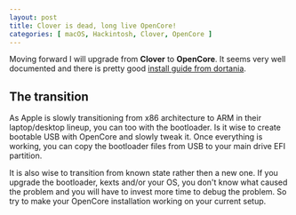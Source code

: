 ```yaml
---
layout: post
title: Clover is dead, long live OpenCore!
categories: [ macOS, Hackintosh, Clover, OpenCore ]
---
```


Moving forward I will upgrade from **Clover** to **OpenCore**. It seems very well documented and there is pretty good [install guide from dortania](https://dortania.github.io/OpenCore-Install-Guide/).

## The transition

As Apple is slowly transitioning from x86 architecture to ARM in their laptop/desktop lineup, you can too with the bootloader. Is it wise to create bootable USB with OpenCore and slowly tweak it. Once everything is working, you can copy the bootloader files from USB to your main drive EFI partition.

It is also wise to transition from known state rather then a new one. If you upgrade the bootloader, kexts and/or your OS, you don't know what caused the problem and you will have to invest more time to debug the problem. So try to make your OpenCore installation working on your current setup.
